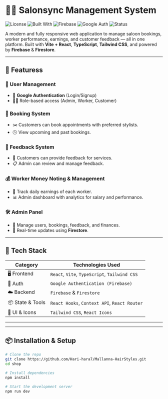 # 💇‍♂️ Salonsync Management System

![License](https://img.shields.io/badge/license-MIT-blue.svg)
![Built With](https://img.shields.io/badge/Built%20with-React%20%2B%20Vite%20%2B%20TypeScript-blue)
![Firebase](https://img.shields.io/badge/Firebase-Firestore-orange)
![Google Auth](https://img.shields.io/badge/Auth-Google%20Authentication-red)
![Status](https://img.shields.io/badge/status-Active-brightgreen)

A modern and fully responsive web application to manage saloon bookings, worker performance, earnings, and customer feedback — all in one platform. Built with **Vite + React**, **TypeScript**, **Tailwind CSS**, and powered by **Firebase** & **Firestore**.

---

## 🚀 Featuress

### 👤 User Management
- 🔐 **Google Authentication** (Login/Signup)
- 👨‍💼 Role-based access (Admin, Worker, Customer)

### 📅 Booking System
- ✂️ Customers can book appointments with preferred stylists.
- 🕒 View upcoming and past bookings.

### 💬 Feedback System
- 💭 Customers can provide feedback for services.
- 📋 Admin can review and manage feedback.

### 💰 Worker Money Noting & Management
- 💸 Track daily earnings of each worker.
- 📊 Admin dashboard with analytics for salary and performance.

### 🛠 Admin Panel
- 👥 Manage users, bookings, feedback, and finances.
- 🔎 Real-time updates using **Firestore**.

---

## 🧰 Tech Stack

| Category         | Technologies Used                                     |
|------------------|--------------------------------------------------------|
| 🖥 Frontend       | `React`, `Vite`, `TypeScript`, `Tailwind CSS`         |
| 🔐 Auth           | `Google Authentication (Firebase)`                   |
| ☁️ Backend        | `Firebase` & `Firestore`                              |
| 📦 State & Tools  | `React Hooks`, `Context API`, `React Router`         |
| 🎨 UI & Icons     | `Tailwind CSS`, `React Icons`                         |

---


---

## 📦 Installation & Setup

```bash
# Clone the repo
git clone https://github.com/Hari-hara7/Mallanna-HairStyles.git
cd shop

# Install dependencies
npm install

# Start the development server
npm run dev
